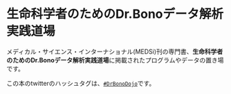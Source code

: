 # 生命科学者のためのDr.Bonoデータ解析実践道場

メディカル・サイエンス・インターナショナル(MEDSi)刊の専門書、**生命科学者のためのDr.Bonoデータ解析実践道場**に掲載されたプログラムやデータの置き場です。

この本のtwitterのハッシュタグは、[`#DrBonoDojo`](https://twitter.com/search?q=%23DrBonoDojo&src=typed_query&f=live)です。